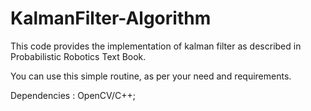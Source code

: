 # KalmanFilter-Algorithm

This code provides the implementation of kalman filter as
described in Probabilistic Robotics Text Book. 

You can use this simple routine, as per your need and requirements.

Dependencies : OpenCV/C++;
